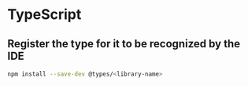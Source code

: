 # TypeScript

## Register the type for it to be recognized by the IDE

```bash
npm install --save-dev @types/<library-name>
```
